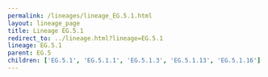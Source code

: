```yaml
---
permalink: /lineages/lineage_EG.5.1.html
layout: lineage_page
title: Lineage EG.5.1
redirect_to: ../lineage.html?lineage=EG.5.1
lineage: EG.5.1
parent: EG.5
children: ['EG.5.1', 'EG.5.1.1', 'EG.5.1.3', 'EG.5.1.13', 'EG.5.1.16']
---
```


